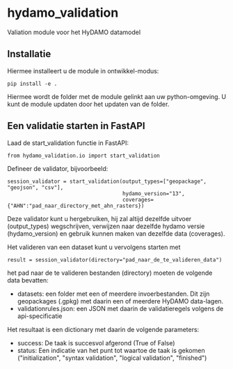# hydamo_validation

Valiation module voor het HyDAMO datamodel

## Installatie
Hiermee installeert u de module in ontwikkel-modus:

```
pip install -e .
```

Hiermee wordt de folder met de module gelinkt aan uw python-omgeving. U kunt de module updaten door het updaten van de folder.

## Een validatie starten in FastAPI
Laad de start_validation functie in FastAPI:

```
from hydamo_validation.io import start_validation
```

Defineer de validator, bijvoorbeeld:

```
session_validator = start_validation(output_types=["geopackage", "geojson", "csv"],
                                     hydamo_version="13",
                                     coverages={"AHN":"pad_naar_directory_met_ahn_rasters})
```
Deze validator kunt u hergebruiken, hij zal altijd dezelfde uitvoer (output_types) wegschrijven, verwijzen naar dezelfde hydamo versie (hydamo_version) en gebruik kunnen maken van dezelfde data (coverages).

Het valideren van een dataset kunt u vervolgens starten met 
```
result = session_validator(directory="pad_naar_de_te_valideren_data")
```
het pad naar de te valideren bestanden (directory) moeten de volgende data bevatten:
- datasets: een folder met een of meerdere invoerbestanden. Dit zijn geopackages (.gpkg) met daarin een of meerdere HyDAMO data-lagen.
- validationrules.json: een JSON met daarin de validatieregels volgens de api-specificatie

Het resultaat is een dictionary met daarin de volgende parameters:
- success: De taak is succesvol afgerond (True of False)
- status: Een indicatie van het punt tot waartoe de taak is gekomen ("initialization", "syntax validation", "logical validation", "finished")
